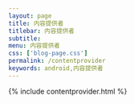 ```yaml
---
layout: page
title: 内容提供者
titlebar: 内容提供者
subtitle: 
menu: 内容提供者
css: ['blog-page.css']
permalink: /contentprovider
keywords: android,内容提供者
---
```

{% include contentprovider.html %}